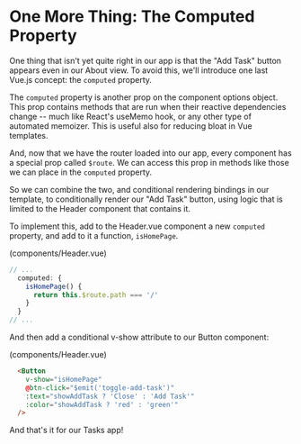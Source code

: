 # One More Thing: The Computed Property

One thing that isn't yet quite right in our app is that the "Add Task" button appears even in our About view. To avoid this, we'll introduce one last Vue.js concept: the ```computed``` property.

The ```computed``` property is another prop on the component options object. This prop contains methods that are run when their reactive dependencies change -- much like React's useMemo hook, or any other type of automated memoizer. This is useful also for reducing bloat in Vue templates.

And, now that we have the router loaded into our app, every component has a special prop called ```$route```. We can access this prop in methods like those we can place in the ```computed``` property.

So we can combine the two, and conditional rendering bindings in our template, to conditionally render our "Add Task" button, using logic that is limited to the Header component that contains it.

To implement this, add to the Header.vue component a new ```computed``` property, and add to it a function, ```isHomePage```.

(components/Header.vue)
```ts
// ...
  computed: {
    isHomePage() {
      return this.$route.path === '/'
    }
  }
// ...
```

And then add a conditional v-show attribute to our Button component:

(components/Header.vue)
```html
  <Button
    v-show="isHomePage" 
    @btn-click="$emit('toggle-add-task')" 
    :text="showAddTask ? 'Close' : 'Add Task'" 
    :color="showAddTask ? 'red' : 'green'"
  />
```

And that's it for our Tasks app!
